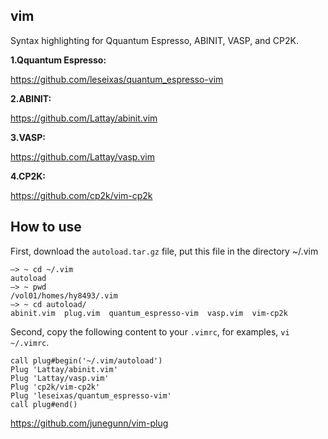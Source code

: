 ## vim

Syntax highlighting for Qquantum Espresso, ABINIT, VASP, and CP2K. 

**1.Qquantum Espresso:**

https://github.com/leseixas/quantum_espresso-vim

**2.ABINIT:**

https://github.com/Lattay/abinit.vim

**3.VASP:**

https://github.com/Lattay/vasp.vim

**4.CP2K:**

https://github.com/cp2k/vim-cp2k


## How to use

First, download the `autoload.tar.gz` file, put this file in the directory ~/.vim 

```
—> ~ cd ~/.vim
autoload
—> ~ pwd
/vol01/homes/hy8493/.vim
—> ~ cd autoload/
abinit.vim  plug.vim  quantum_espresso-vim  vasp.vim  vim-cp2k
```
Second, copy the following content to your `.vimrc`, for examples, `vi ~/.vimrc`.
```
call plug#begin('~/.vim/autoload')
Plug 'Lattay/abinit.vim'
Plug 'Lattay/vasp.vim'
Plug 'cp2k/vim-cp2k'
Plug 'leseixas/quantum_espresso-vim'
call plug#end()
```

https://github.com/junegunn/vim-plug

